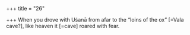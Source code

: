 +++
title = "26"

+++
When you drove with Uśanā from afar to the “loins of the ox” [=Vala  cave?],
like heaven it [=cave] roared with fear.